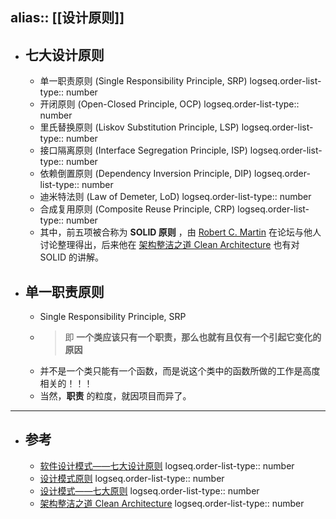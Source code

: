 alias:: [[设计原则]]
---

- ## 七大设计原则
	- 单一职责原则 (Single Responsibility Principle, SRP)
	  logseq.order-list-type:: number
	- 开闭原则 (Open-Closed Principle, OCP)
	  logseq.order-list-type:: number
	- 里氏替换原则 (Liskov Substitution Principle, LSP)
	  logseq.order-list-type:: number
	- 接口隔离原则 (Interface Segregation Principle, ISP)
	  logseq.order-list-type:: number
	- 依赖倒置原则 (Dependency Inversion Principle, DIP)
	  logseq.order-list-type:: number
	- 迪米特法则 (Law of Demeter, LoD)
	  logseq.order-list-type:: number
	- 合成复用原则 (Composite Reuse Principle, CRP)
	  logseq.order-list-type:: number
	- 其中，前五项被合称为 **SOLID 原则** ，由 [Robert C. Martin](https://en.wikipedia.org/wiki/Robert_C._Martin) 在论坛与他人讨论整理得出，后来他在 [架构整洁之道 Clean Architecture](https://weread.qq.com/web/reader/480322f072021a3248038c8k32932b102423295c76ac7d9) 也有对 SOLID 的讲解。
- ## 单一职责原则
	- Single Responsibility Principle, SRP
	- > 即 **一个类应该只有一个职责，那么也就有且仅有一个引起它变化的原因**
	- 并不是一个类只能有一个函数，而是说这个类中的函数所做的工作是高度相关的！！！
	- 当然，**职责** 的粒度，就因项目而异了。
- ---
- ## 参考
	- [软件设计模式——七大设计原则](https://hjk.life/posts/design-patterns-principles/)
	  logseq.order-list-type:: number
	- [设计模式原则](https://thinkkeep.github.io/design-patterns/zh/uml/design-principle.html)
	  logseq.order-list-type:: number
	- [设计模式——七大原则](https://it-blog-cn.com/blogs/design_mode/seven_principle.html)
	  logseq.order-list-type:: number
	- [架构整洁之道 Clean Architecture](https://weread.qq.com/web/reader/480322f072021a3248038c8k32932b102423295c76ac7d9)
	  logseq.order-list-type:: number